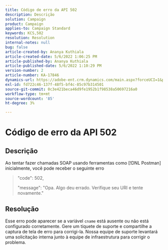 ```yaml
---
title: Código de erro da API 502
description: Descrição
solution: Campaign
product: Campaign
applies-to: Campaign Standard
keywords: KCS,502
resolution: Resolution
internal-notes: null
bug: false
article-created-by: Ananya Kuthiala
article-created-date: 5/6/2022 1:06:25 PM
article-published-by: Ananya Kuthiala
article-published-date: 5/6/2022 1:10:29 PM
version-number: 2
article-number: KA-17846
dynamics-url: https://adobe-ent.crm.dynamics.com/main.aspx?forceUCI=1&pagetype=entityrecord&etn=knowledgearticle&id=2a32a951-3dcd-ec11-a7b5-0022480b639b
exl-id: fd722c46-137f-48f5-bf4c-85c97b314501
source-git-commit: 0c3e421beca46d9fe1952b1f98538a50697216a0
workflow-type: tm+mt
source-wordcount: '85'
ht-degree: 3%

---
```


# Código de erro da API 502

## Descrição


Ao tentar fazer chamadas SOAP usando ferramentas como [!DNL Postman] inicialmente, você pode receber o seguinte erro




> &quot;code&quot;: 502,
> 
> &quot;message&quot;: &quot;Opa. Algo deu errado. Verifique seu URI e tente novamente.&quot;





## Resolução


Esse erro pode aparecer se a variável `cname` está ausente ou não está configurado corretamente. Gere um tíquete de suporte e compartilhe a captura de tela de erro para corrigi-la. Nossa equipe de suporte levantará uma solicitação interna junto à equipe de infraestrutura para corrigir o problema.
